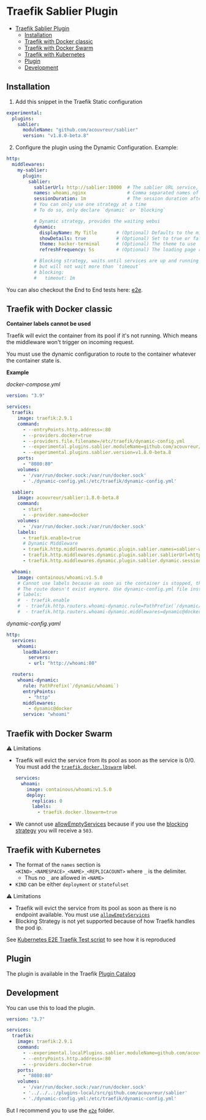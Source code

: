# Traefik Sablier Plugin

- [Traefik Sablier Plugin](#traefik-sablier-plugin)
  - [Installation](#installation)
  - [Traefik with Docker classic](#traefik-with-docker-classic)
  - [Traefik with Docker Swarm](#traefik-with-docker-swarm)
  - [Traefik with Kubernetes](#traefik-with-kubernetes)
  - [Plugin](#plugin)
  - [Development](#development)

## Installation

1. Add this snippet in the Traefik Static configuration

```yaml
experimental:
  plugins:
    sablier:
      moduleName: "github.com/acouvreur/sablier"
      version: "v1.8.0-beta.8"
```

2. Configure the plugin using the Dynamic Configuration. Example:

```yaml
http:
  middlewares:
    my-sablier:
      plugin:
        sablier:
          sablierUrl: http://sablier:10000  # The sablier URL service, must be reachable from the Traefik instance
          names: whoami,nginx               # Comma separated names of containers/services/deployments etc.
          sessionDuration: 1m               # The session duration after which containers/services/deployments instances are shutdown
          # You can only use one strategy at a time
          # To do so, only declare `dynamic` or `blocking`

          # Dynamic strategy, provides the waiting webui
          dynamic:
            displayName: My Title       # (Optional) Defaults to the middleware name
            showDetails: true           # (Optional) Set to true or false to show details specifcally for this middleware, unset to use Sablier server defaults
            theme: hacker-terminal      # (Optional) The theme to use
            refreshFrequency: 5s        # (Optional) The loading page refresh frequency

          # Blocking strategy, waits until services are up and running
          # but will not wait more than `timeout`
          # blocking: 
          #   timeout: 1m
```

You can also checkout the End to End tests here: [e2e](./e2e/).

## Traefik with Docker classic


**Container labels cannot be used**

Traefik will evict the container from its pool if it's not running. Which means the middleware won't trigger on incoming request.

You must use the dynamic configuration to route to the container whatever the container state is.

**Example**

*docker-compose.yml*
```yaml
version: "3.9"

services:
  traefik:
    image: traefik:2.9.1
    command:
      - --entryPoints.http.address=:80
      - --providers.docker=true
      - --providers.file.filename=/etc/traefik/dynamic-config.yml
      - --experimental.plugins.sablier.moduleName=github.com/acouvreur/sablier/plugins/traefik
      - --experimental.plugins.sablier.version=v1.8.0-beta.8
    ports:
      - "8080:80"
    volumes:
      - '/var/run/docker.sock:/var/run/docker.sock'
      - './dynamic-config.yml:/etc/traefik/dynamic-config.yml'

  sablier:
    image: acouvreur/sablier:1.8.0-beta.8
    command:
      - start
      - --provider.name=docker
    volumes:
      - '/var/run/docker.sock:/var/run/docker.sock'
    labels:
      - traefik.enable=true
      # Dynamic Middleware
      - traefik.http.middlewares.dynamic.plugin.sablier.names=sablier-whoami-1
      - traefik.http.middlewares.dynamic.plugin.sablier.sablierUrl=http://sablier:10000
      - traefik.http.middlewares.dynamic.plugin.sablier.dynamic.sessionDuration=1m

  whoami:
    image: containous/whoami:v1.5.0
    # Cannot use labels because as soon as the container is stopped, the labels are not treated by Traefik
    # The route doesn't exist anymore. Use dynamic-config.yml file instead.
    # labels:
    #  - traefik.enable
    #  - traefik.http.routers.whoami-dynamic.rule=PathPrefix(`/dynamic/whoami`)
    #  - traefik.http.routers.whoami-dynamic.middlewares=dynamic@docker
```

*dynamic-config.yaml*
```yaml
http:
  services:
    whoami:
      loadBalancer:
        servers:
        - url: "http://whoami:80"

  routers:
    whoami-dynamic:
      rule: PathPrefix(`/dynamic/whoami`)
      entryPoints:
        - "http"
      middlewares:
        - dynamic@docker
      service: "whoami"
```

## Traefik with Docker Swarm

⚠️ Limitations

- Traefik will evict the service from its pool as soon as the service is 0/0. You must add the [`traefik.docker.lbswarm`](https://doc.traefik.io/traefik/routing/providers/docker/#traefikdockerlbswarm) label.
    ```yaml
    services:
      whoami:
        image: containous/whoami:v1.5.0
        deploy:
          replicas: 0
          labels:
            - traefik.docker.lbswarm=true
    ```
- We cannot use [allowEmptyServices](https://doc.traefik.io/traefik/providers/docker/#allowemptyservices) because if you use the [blocking strategy](LINKHERE) you will receive a `503`.

## Traefik with Kubernetes

- The format of the `names` section is `<KIND>_<NAMESPACE>_<NAME>_<REPLICACOUNT>` where `_` is the delimiter.
  - Thus no `_` are allowed in `<NAME>`
- `KIND` can be either `deployment` or `statefulset`

⚠️ Limitations

- Traefik will evict the service from its pool as soon as there is no endpoint available. You must use [`allowEmptyServices`](https://doc.traefik.io/traefik/providers/kubernetes-ingress/#allowemptyservices)
- Blocking Strategy is not yet supported because of how Traefik handles the pod ip.

See [Kubernetes E2E Traefik Test script](./e2e/kubernetes.sh) to see how it is reproduced

## Plugin

The plugin is available in the Traefik [Plugin Catalog](https://plugins.traefik.io/plugins/633b4658a4caa9ddeffda119/sablier)

## Development

You can use this to load the plugin.

```yaml
version: "3.7"

services:
  traefik:
    image: traefik:2.9.1
    command:
      - --experimental.localPlugins.sablier.moduleName=github.com/acouvreur/sablier
      - --entryPoints.http.address=:80
      - --providers.docker=true
    ports:
      - "8080:80"
    volumes:
      - '/var/run/docker.sock:/var/run/docker.sock'
      - '../../..:/plugins-local/src/github.com/acouvreur/sablier'
      - './dynamic-config.yml:/etc/traefik/dynamic-config.yml'
```

But I recommend you to use the [`e2e`](./e2e/) folder.
